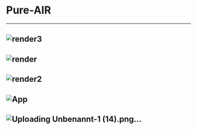 # Pure-AIR

----
![render3](https://user-images.githubusercontent.com/71924682/194723666-d3bd432c-58c4-48b8-87ae-1d3c2b6b7051.png)
----
![render](https://user-images.githubusercontent.com/71924682/194723669-efe714c1-e738-44b8-8c2d-96f078fcc470.png)
----
![render2](https://user-images.githubusercontent.com/71924682/194723671-7f9373fa-a544-4659-bdfa-23aec5fa5714.png)
----
![App](https://user-images.githubusercontent.com/71924682/194723714-7a76a9bd-dd5f-4bbc-bb87-5f61333f87d8.png)
----
![Uploading Unbenannt-1 (14).png…]()
----
